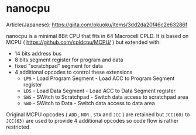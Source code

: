 nanocpu
=======

Article(Japanese): https://qiita.com/okuoku/items/3dd2da20f46c2e63286f

nanocpu is a minimal 8Bit CPU that fits in 64 Macrocell CPLD.
It is based on MCPU ( https://github.com/cpldcpu/MCPU/ ) but extended with:

 - 14 bits address bus
 - 8 bits segment register for program and data
 - fixed "scratchpad" segment for data
 - 4 additional opcodes to control these extensions
   - `LPS` - Load Program Segment - Load ACC to Program Segment register
   - `LDS` - Load Data Segment - Load ACC to Data Segment register
   - `SWS` - SWitch to Scratchpad - Switch data access to scratchpad area
   - `SWD` - SWitch to Data - Switch data access to data area

Original MCPU opcodes ( `ADD` , `NOR` , `STA` and `JCC` ) are retained but
`JCC(60)` to `JCC(63)` are used to provide 4 additional opcodes so
code flow is rather restricted.


